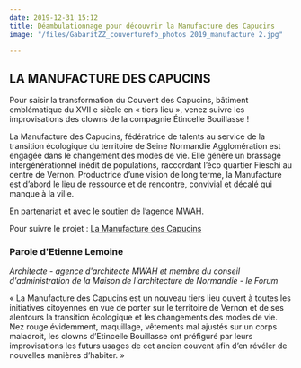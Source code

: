 ```yaml
---
date: 2019-12-31 15:12
title: Déambulationnage pour découvrir la Manufacture des Capucins
image: "/files/GabaritZZ_couverturefb_photos 2019_manufacture 2.jpg"

---
```

## LA MANUFACTURE DES CAPUCINS

Pour saisir la transformation du Couvent des Capucins, bâtiment emblématique du XVII e siècle en « tiers lieu », venez suivre les improvisations des clowns de la compagnie Étincelle Bouillasse ! 

La Manufacture des Capucins, fédératrice de talents au service de la transition écologique du territoire de Seine Normandie Agglomération est engagée dans le changement des modes de vie. Elle génère un brassage intergénérationnel inédit de populations, raccordant l’éco quartier Fieschi au centre de Vernon. Productrice d’une vision de long terme, la Manufacture est d’abord le lieu de ressource et de rencontre, convivial et décalé qui manque à la ville.

En partenariat et avec le soutien de l’agence MWAH.

Pour suivre le projet : [La Manufacture des Capucins](https://www.facebook.com/LaManufactureDesCapucins/)

### Parole d'Etienne Lemoine 

_Architecte - agence d'architecte MWAH et membre du conseil d'administration de la Maison de l'architecture de Normandie - le Forum_

« La Manufacture des Capucins est un nouveau tiers lieu ouvert à toutes les initiatives citoyennes en vue de porter sur le territoire de Vernon et de ses alentours la transition écologique et les changements des modes de vie. Nez rouge évidemment, maquillage, vêtements mal ajustés sur un corps maladroit, les clowns d’Etincelle Bouillasse ont préfiguré par leurs improvisations les futurs usages de cet ancien couvent afin d’en révéler de nouvelles manières d’habiter. »